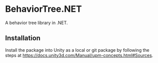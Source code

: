 # BehaviorTree.NET
A behavior tree library in .NET.

## Installation
Install the package into Unity as a local or git package by following the steps at https://docs.unity3d.com/Manual/upm-concepts.html#Sources.
